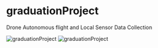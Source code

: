 # graduationProject
Drone Autonomous flight and Local Sensor Data Collection

![graduationProject](./DroneTeam1.jpg)
![graduationProject](./DroneTeam2.jpg)
